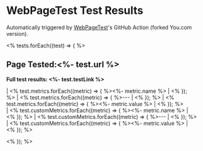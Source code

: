 # WebPageTest Test Results

Automatically triggered by [WebPageTest](https://www.webpagetest.org)'s GitHub Action (forked You.com version).

<% tests.forEach((test) => { %>

## Page Tested:<%- test.url %>

**Full test results: <%- test.testLink %>**

| <% test.metrics.forEach((metric) => { %><%- metric.name %> | <% }); %>
| <% test.metrics.forEach((metric) => { %>--- | <% }); %>
| <% test.metrics.forEach((metric) => { %><%- metric.value %> | <% }); %>
<br/>
| <% test.customMetrics.forEach((metric) => { %><%- metric.name %> | <% }); %>
| <% test.customMetrics.forEach((metric) => { %>--- | <% }); %>
| <% test.customMetrics.forEach((metric) => { %><%- metric.value %> | <% }); %>

<% }); %>
